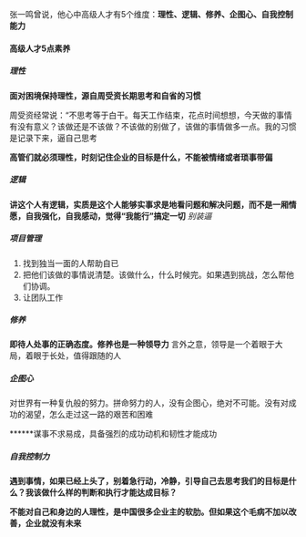 张一鸣曾说，他心中高级人才有5个维度：**理性、逻辑、修养、企图心、自我控制能力**
#### 高级人才5点素养
##### 理性
**面对困境保持理性，源自周受资长期思考和自省的习惯**

周受资经常说：“不思考等于白干。每天工作结束，花点时间想想，今天做的事情有没有意义？该做还是不该做？不该做的别做了，该做的事情做多一点。我的习惯是记录下来，逼自己思考

**高管们就必须理性，时刻记住企业的目标是什么，不能被情绪或者琐事带偏**

##### 逻辑
**讲这个人有逻辑，实质是这个人能够实事求是地看问题和解决问题，而不是一厢情愿，自我强化，自我感动，觉得“我能行”搞定一切**
*别装逼*
##### 项目管理
1. 找到独当一面的人帮助自已
2. 把他们该做的事情说清楚。该做什么，什么时候完。如果遇到挑战，怎么帮他们协调。
3. 让团队工作
##### 修养
**即待人处事的正确态度。修养也是一种领导力**
言外之意，领导是一个着眼于大局，着眼于长处，值得跟随的人
##### 企图心
对世界有一种复仇般的努力。拼命努力的人，没有企图心，绝对不可能。没有对成功的渴望，怎么走过这一路的艰苦和困难

******谋事不求易成，具备强烈的成功动机和韧性才能成功
##### 自我控制力
**遇到事情，如果已经上头了，别着急行动，冷静，引导自己去思考我们的目标是什么？我该做什么样的判断和执行才能达成目标？**

**不能对自己和身边的人理性，是中国很多企业主的软肋。但如果这个毛病不加以改善，企业就没有未来**


